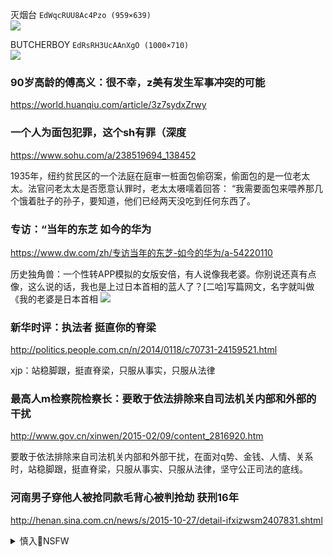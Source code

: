 灭烟台
`EdWqcRUU8Ac4Pzo (959×639)`<br>
![](https://pbs.twimg.com/media/EdWqcRUU8Ac4Pzo?format=jpg&name=orig)

BUTCHERBOY
`EdRsRH3UcAAnXgO (1000×710)`<br>
![](https://pbs.twimg.com/media/EdRsRH3UcAAnXgO?format=jpg&name=orig)

### 90岁高龄的傅高义：很不幸，z美有发生军事冲突的可能
https://world.huanqiu.com/article/3z7sydxZrwy

### 一个人为面包犯罪，这个sh有罪（深度
https://www.sohu.com/a/238519694_138452

1935年，纽约贫民区的一个法庭在庭审一桩面包偷窃案，偷面包的是一位老太太。法官问老太太是否愿意认罪时，老太太嗫嚅着回答：
“我需要面包来喂养那几个饿着肚子的孙子，要知道，他们已经两天没吃到任何东西了。

### 专访：“当年的东芝 如今的华为
https://www.dw.com/zh/专访当年的东芝-如今的华为/a-54220110

历史独角兽：一个性转APP模拟的女版安倍，有人说像我老婆。你别说还真有点像，这么说的话，我也是上过日本首相的蓝人了？[二哈]写篇网文，名字就叫做《我的老婆是日本首相
![](https://wx1.sinaimg.cn/large/006GhcT7ly1gg0wsc2s1fj30ng0gywo6.jpg)

### 新华时评：执法者 挺直你的脊梁
http://politics.people.com.cn/n/2014/0118/c70731-24159521.html

xjp：站稳脚跟，挺直脊梁，只服从事实，只服从法律

### 最高人m检察院检察长：要敢于依法排除来自司法机关内部和外部的干扰
http://www.gov.cn/xinwen/2015-02/09/content_2816920.htm

要敢于依法排除来自司法机关内部和外部干扰，在面对q势、金钱、人情、关系时，站稳脚跟，挺直脊梁，只服从事实、只服从法律，坚守公正司法的底线。

### 河南男子穿他人被抢同款毛背心被判抢劫 获刑16年
http://henan.sina.com.cn/news/s/2015-10-27/detail-ifxizwsm2407831.shtml

<details><summary>慎入🔞NSFW</summary>

Not Safe For Work
![](https://upload.wikimedia.org/wikipedia/commons/thumb/d/d3/Biohazard_Symbol_Specification.png/210px-Biohazard_Symbol_Specification.png)

<details><summary><b>风险自理Use At Your Own Risk🈲</summary>

### 美国“修理zg的z策 据说多出自这名h裔高参
https://www.backchina.com/news/2020/07/20/699887.html

裡根说，美国代表着‘地球上人类最后、最好的希望

博明说：「在极权主义下成长的经验使他成为极权最有力的敌人之一。

</details>
</details>
